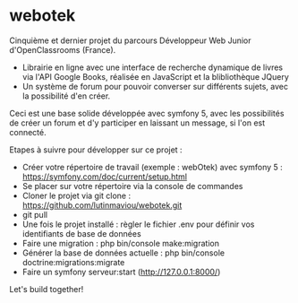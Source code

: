 # webotek

Cinquième et dernier projet du parcours Développeur Web Junior d'OpenClassrooms (France).

- Librairie en ligne avec une interface de recherche dynamique de livres via l'API Google Books,
  réalisée en JavaScript et la blibliothèque JQuery
- Un système de forum pour pouvoir converser sur différents sujets, avec la possibilité d'en créer.

Ceci est une base solide développée avec symfony 5, avec les possibilités de créer un forum et d'y participer en laissant un message, si l'on est connecté.

Etapes à suivre pour développer sur ce projet :

 - Créer votre répertoire de travail (exemple : webOtek) avec symfony 5 : https://symfony.com/doc/current/setup.html
 - Se placer sur votre répertoire via la console de commandes
 - Cloner le projet via git clone : https://github.com/lutinmaviou/webotek.git
 - git pull
 - Une fois le projet installé : règler le fichier .env pour définir vos identifiants de base de données
 - Faire une migration : php bin/console make:migration
 - Générer la base de données actuelle : php bin/console doctrine:migrations:migrate
 - Faire un symfony serveur:start (http://127.0.0.1:8000/)

Let's build together!

